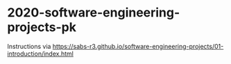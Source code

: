 # 2020-software-engineering-projects-pk
 Instructions via https://sabs-r3.github.io/software-engineering-projects/01-introduction/index.html
